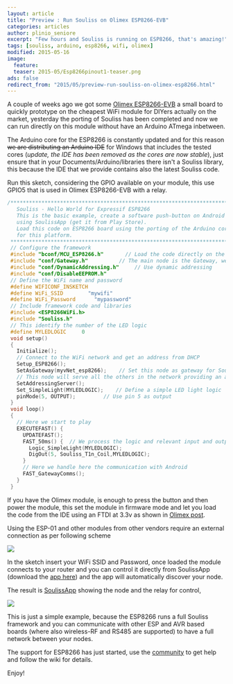 ```yaml
---
layout: article
title: "Preview : Run Souliss on Olimex ESP8266-EVB"
categories: articles
author: plinio_seniore
excerpt: "Few hours and Souliss is running on ESP8266, that's amazing!"
tags: [souliss, arduino, esp8266, wifi, olimex]
modified: 2015-05-16
image:
  feature: 
  teaser: 2015-05/Esp8266pinout1-teaser.png
ads: false  
redirect_from: "2015/05/preview-run-souliss-on-olimex-esp8266.html"
---
```


A couple of weeks ago we got some [Olimex ESP8266-EVB](http://www.souliss.net/2015/04/first-experiment-run-souliss-on-esp8266.html) a small board to quickly prototype on the cheapest WiFi module for DIYers actually on the market, yesterday the porting of Souliss has been completed and now we can run directly on this module without have an Arduino ATmega inbetween.

The Arduino core for the ESP8266 is constantly updated and for this reason ~~we are distributing an Arduino IDE~~ for Windows that includes the tested cores (*update, the IDE has been removed as the cores are now stable*), just ensure that in your Documents/Arduino/libraries there isn't a Souliss library, this because the IDE that we provide contains also the latest Souliss code.

Run this sketch, considering the GPIO available on your module, this use GPIO5 that is used in Olimex ESP8266-EVB with a relay.

```C
/**************************************************************************  
   Souliss - Hello World for Expressif ESP8266  
   This is the basic example, create a software push-button on Android  
   using SoulissApp (get it from Play Store).   
   Load this code on ESP8266 board using the porting of the Arduino core  
   for this platform.  
 ***************************************************************************/  
 // Configure the framework  
 #include "bconf/MCU_ESP8266.h"       // Load the code directly on the ESP8266  
 #include "conf/Gateway.h"          // The main node is the Gateway, we have just one node  
 #include "conf/DynamicAddressing.h"     // Use dynamic addressing  
 #include "conf/DisableEEPROM.h"  
 // Define the WiFi name and password  
 #define WIFICONF_INSKETCH  
 #define WiFi_SSID        "mywifi"  
 #define WiFi_Password      "mypassword"    
 // Include framework code and libraries  
 #include <ESP8266WiFi.h>  
 #include "Souliss.h"  
 // This identify the number of the LED logic  
 #define MYLEDLOGIC     0          
 void setup()  
 {    
   Initialize();  
   // Connect to the WiFi network and get an address from DHCP  
   Setup_ESP8266();                
   SetAsGateway(myvNet_esp8266);    // Set this node as gateway for SoulissApp   
   // This node will serve all the others in the network providing an address  
   SetAddressingServer();  
   Set_SimpleLight(MYLEDLOGIC);    // Define a simple LED light logic  
   pinMode(5, OUTPUT);         // Use pin 5 as output   
 }  
 void loop()  
 {   
   // Here we start to play  
   EXECUTEFAST() {             
     UPDATEFAST();    
     FAST_50ms() {  // We process the logic and relevant input and output every 50 milliseconds  
       Logic_SimpleLight(MYLEDLOGIC);  
       DigOut(5, Souliss_T1n_Coil,MYLEDLOGIC);  
     }   
     // Here we handle here the communication with Android  
     FAST_GatewayComms();                      
   }  
 }  
```

If you have the Olimex module, is enough to press the button and then power the module, this set the module in firmware mode and let you load the code from the IDE using an FTDI at 3.3v as shown in [Olimex post](https://olimex.wordpress.com/2015/03/31/programming-esp8266-evb-with-arduino-ide/).

Using the ESP-01 and other modules from other vendors require an external connection as per following scheme

![](https://github.com/souliss/souliss.github.io/blob/master/images/2015-05/esp8266-push-button-web.png?raw=true)

In the sketch insert your WiFi SSID and Password, once loaded the module connects to your router and you can control it directly from SoulissApp (download the [app here](https://play.google.com/store/apps/details?id=it.angelic.soulissclient)) and the app will automatically discover your node.

The result is [SoulissApp](https://github.com/souliss/souliss/wiki/SoulissApp) showing the node and the relay for control,

![](https://github.com/souliss/souliss.github.io/blob/master/images/2015-05/SoulissApp.png?raw=true)

This is just a simple example, because the ESP8266 runs a full Souliss framework and you can communicate with other ESP and AVR based boards (where also wireless-RF and RS485 are supported) to have a full network between your nodes.

The support for ESP8266 has just started, use the [community](https://github.com/souliss/souliss/wiki/Community) to get help and follow the wiki for details.

Enjoy!